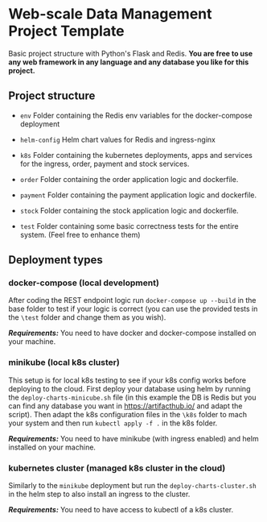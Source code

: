 # Web-scale Data Management Project Template

Basic project structure with Python's Flask and Redis.
**You are free to use any web framework in any language and any database you like for this project.**

## Project structure

* `env`
    Folder containing the Redis env variables for the docker-compose deployment

* `helm-config`
   Helm chart values for Redis and ingress-nginx

* `k8s`
    Folder containing the kubernetes deployments, apps and services for the ingress, order, payment and stock services.

* `order`
    Folder containing the order application logic and dockerfile.

* `payment`
    Folder containing the payment application logic and dockerfile.

* `stock`
    Folder containing the stock application logic and dockerfile.

* `test`
    Folder containing some basic correctness tests for the entire system. (Feel free to enhance them)

## Deployment types

### docker-compose (local development)

After coding the REST endpoint logic run `docker-compose up --build` in the base folder to test if your logic is correct
(you can use the provided tests in the `\test` folder and change them as you wish).

***Requirements:*** You need to have docker and docker-compose installed on your machine.

### minikube (local k8s cluster)

This setup is for local k8s testing to see if your k8s config works before deploying to the cloud.
First deploy your database using helm by running the `deploy-charts-minicube.sh` file (in this example the DB is Redis
but you can find any database you want in <https://artifacthub.io/> and adapt the script). Then adapt the k8s configuration files in the
`\k8s` folder to mach your system and then run `kubectl apply -f .` in the k8s folder.

***Requirements:*** You need to have minikube (with ingress enabled) and helm installed on your machine.

### kubernetes cluster (managed k8s cluster in the cloud)

Similarly to the `minikube` deployment but run the `deploy-charts-cluster.sh` in the helm step to also install an ingress to the cluster.

***Requirements:*** You need to have access to kubectl of a k8s cluster.
